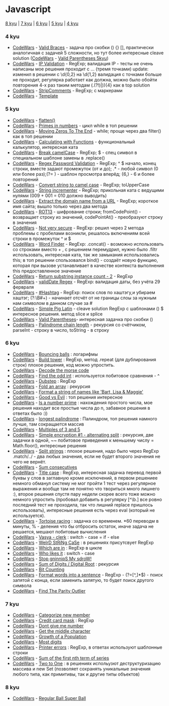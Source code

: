 # Javascript

[8 kyu](#8kyu) | [7 kyu](#7kyu) | [6 kyu](#6kyu) | [5 kyu](#5kyu) | [4 kyu](#4kyu)


### <a name="4kyu">4 kyu</a>
* [CodeWars](https://www.codewars.com/kata/valid-braces/train/javascript) - [Valid Braces](4kyu/ValidBraces.js) - задача про скобки () {} [], практически аналогичная с задачей 5 сложности, но тут более интересные cleave solution ([CodeWars](https://www.codewars.com/kata/valid-parentheses/train/javascript) - [Valid Parentheses 5kyu](5kyu/ValidParentheses.js))
* [CodeWars](https://www.codewars.com/kata/ip-validation/train/javascript) - [IP Validation](4kyu/IPValidation.js) - RegExp; валидация IP - тесты не очень написаны мое решения проходит с ... (тремя точками) update: изменил в решении с \d{0,2} на \d{1,2} валидация с точками больше не проходит, регулярка работает как должна, можно было обойти повторения 4-х раз таким методам (\.(?!$)|$)){4} как в top solution
* [CodeWars](https://www.codewars.com/kata/strip-comments/train/javascript) - [StripComments](4kyu/StripComments.js) - RegExp; с маркерами
* [CodeWars]() - [Template](4kyu/.Template.js)

### <a name="5kyu">5 kyu</a>
* [CodeWars](https://www.codewars.com/kata/513fa1d75e4297ba38000003) - [flatten()](5kyu/flatten().js)
* [CodeWars](https://www.codewars.com/kata/primes-in-numbers/train/javascript) - [Primes in numbers](5kyu/PrimesInNumbers.js) - цикл while в топ решении 
* [CodeWars](https://www.codewars.com/kata/moving-zeros-to-the-end/train/javascript) - [Moving Zeros To The End](5kyu/MovingZerosToTheEnd.js) - while; проще через два filter() как в топ решении
* [CodeWars](https://www.codewars.com/kata/calculating-with-functions/train/javascript) - [Calculating with Functions](5kyu/CalculatingWithFunctions.js) - функциональный калькулятор, интересная ката
* [CodeWars](https://www.codewars.com/kata/break-camelcase/train/javascript) - [Break camelCase](5kyu/BreakCamelCase.js) - RegExp; $ - спец символ в специальном шаблоне замены в .replace()
* [CodeWars](https://www.codewars.com/kata/regex-password-validation/train/javascript) - [Regex Password Validation](5kyu/RegexPasswordValidation.js) - RegExp; ^ $ начало, конец строки, вместе задают промежуток (от и до); .* - любой символ (0 или более раз);(?= ) - шаблон просмотра вперёд; {6,} - 6 и более повторений
* [CodeWars](https://www.codewars.com/kata/convert-string-to-camel-case/train/javascript) - [Convert string to camel case](5kyu/ConvertStringToCamelCase.js) - RegExp; toUpperCase
* [CodeWars](https://www.codewars.com/kata/string-incrementer/train/javascript) - [String incrementer](5kyu/StringIncrementer.js) - RegExp; прикольная ката с ведущими нулями (009 + 001 = 010 должно выводить)  
* [CodeWars](https://www.codewars.com/kata/extract-the-domain-name-from-a-url-1/train/javascript) - [Extract the domain name from a URL](5kyu/ExtractTheDomainNameFromAURL.js) - RegExp; короткое имя сайта; вышло только через два метода
* [CodeWars](https://www.codewars.com/kata/rot13/train/javascript) - [ROT13](5kyu/ROT13.js) - шифрование строки; fromCodePoint() - возвращает строку из значений, codePointAt() - преобразуют строку в значения
* [CodeWars](https://www.codewars.com/kata/not-very-secure/train/javascript) - [Not very secure](5kyu/NotVerySecure.js) - RegExp: решил через 2 метода проблемы с пробелами возникли, решалось включениям всей строки  в промежуток ^  и $  
* [CodeWars](https://www.codewars.com/kata/word-finder/train/javascript) - [Word Finder](5kyu/WordFinder.js) - RegExp:  .concat() - возможно использовать со строками вместо + , с решением перемудрил, нужно было .filtr использовать, интересная ката, так же замыкания использовались this; в топ решении спользовался bind() -  создаёт новую функцию, которая при вызове устанавливает в качестве контекста выполнения this предоставленное значение
* [CodeWars](https://www.codewars.com/kata/return-substring-instance-count-2/train/javascript) - [Return substring instance count - 2](5kyu/ReturnSubstringInstanceCount-2.js) - RegExp
* [CodeWars](https://www.codewars.com/kata/validdate-regex/train/javascript) - [validDate Regex](5kyu/validDateRegex.js) - RegExp: валидация даты, без учёта 29 фервраля
* [CodeWars](https://www.codewars.com/kata/number-hashtag/train/javascript) - [#Hashtag](5kyu/%23Hashtag.js) - RegExp: поиск слов по хаштэгу,и убираем хаштэг; (?:\B#+) - начинает отсчёт от не границы слоы за нужным нам символом в данном случае за # 
* [CodeWars](https://www.codewars.com/kata/simple-pig-latin/train/javascript) - [Simple Pig Latin](5kyu/SimplePigLatin.js) - cleave solution RegExp с шаблонами () $ интересное решения. метод slice и splice
* [CodeWars](https://www.codewars.com/kata/valid-parentheses/train/javascript) - [Valid Parentheses](5kyu/ValidParentheses.js)- интересная задачка про скобки () 
* [CodeWars](https://www.codewars.com/kata/palindrome-chain-length) - [Palindrome chain length](5kyu/PalindromeChainLength.js) - рекурсия со счётчиком, parseInt - строку в число, toString - в строку

### <a name="6kyu">6 kyu</a>
* [CodeWars](https://www.codewars.com/kata/bouncing-balls/train/javascript) - [Bouncing balls](6kyu/BouncingBalls.js) : логарифмы
* [CodeWars](https://www.codewars.com/kata/build-tower/train/javascript) - [Build tower](6kyu/BuildTower.js) : RegExp, метод .repeat (для дублирования строк) плохое решения, код можно упростить.
* [CodeWars](https://www.codewars.com/kata/decode-the-morse-code/train/javascript) - [Decode the morse code](6kyu/DecodeTheMorseCode.js) 
* [CodeWars](https://www.codewars.com/kata/find-the-odd-int/train/javascript) - [Find the odd int](6kyu/FindTheOddInt.js) : используется побитовое сравнения - ^ 
* [CodeWars](https://www.codewars.com/kata/dubstep/javascript) - [Dubstep](6kyu/Dubstep.js) : RegExp 
* [CodeWars](https://www.codewars.com/kata/57ea70aa5500adfe8a000110) - [Fold an array](6kyu/FoldAnArray.js) : рекурсия 
* [CodeWars](https://www.codewars.com/kata/format-a-string-of-names-like-bart-lisa-and-maggie/train/javascript) - [Format a string of names like 'Bart, Lisa & Maggie'](6kyu/FormatAStringOfMamesLike'Bart,Lisa&Maggie'.js)
* [CodeWars](https://www.codewars.com/kata/52761ee4cffbc69732000738) - [Good vs Evil](6kyu/GoodVsEvil.js) : топ решения интересное
* [CodeWars](https://www.codewars.com/kata/is-a-number-prime/train/javascript) - [Is a number prime](6kyu/IsANumberPrime.js) : нахождения простого числа, мое решения находит все простые числа до n, забавное решения в ответах было :))
* [CodeWars](https://www.codewars.com/kata/longest-palindrome/javascript) - [longest palindrome](6kyu/longestPalindrome.js) : Палиндром, топ решения намного лучше, там сокращается массив
* [CodeWars](https://www.codewars.com/kata/multiples-of-3-and-5/train/javascript) - [Multiples of 3 and 5](6kyu/MultiplesOf3And5.js)
* [CodeWars](https://www.codewars.com/kata/simple-encryption-number-1-alternating-split/train/javascript) - [Simple encryption #1 - alternating split](6kyu/SimpleEncryption%231-AlternatingSplit.js) : рекурсия, две задачки в одной, ~~ побитовое приведения к меньшему числу = Math.floor(), интересные решения 
* [CodeWars](https://www.codewars.com/kata/split-strings/train/javascript) - [Split strings](6kyu/SplitStrings.js) : плохое решения, надо было через RegExp .match/../ - два любых значения, если не будет второго значения не чего не вернёт.
* [CodeWars](https://www.codewars.com/kata/sum-consecutives/train/javascript) - [Sum consecutives](6kyu/SumConsecutives.js)
* [CodeWars](https://www.codewars.com/kata/title-case/javascript) - [Title case](6kyu/TitleCase.js) : RegExp, интересная задачка перевод первой буквы у слов в заглавную кроме исключений, в первом решениее немного обманул систему не мог пройти 1 тест через регулярное выражения и вообще там не понятно что твориться много лишнего :), второе решения спустя пару недели скорее всего тоже можно немного упростить (пробовал добавить в регулярку [^\b.] все ровно последний тест не проходила, так что лишний replace пришлось использовать), интересные решения есть через eval (который не используется). 
* [CodeWars](https://www.codewars.com/kata/tortoise-racing/javascript) - [Tortoise racing](6kyu/TortoiseRacing.js) : задачка со временем. *60 переводм в минуты, % - деления что бы отбросить остаток, иначе задача не решается, мешают побитовые вычисления 
* [CodeWars](https://www.codewars.com/kata/vasya-clerk/train/javascript) - [Vasya - clerk](6kyu/Vasya-Clerk.js) : switch - case = if - else
* [CodeWars](https://www.codewars.com/kata/weird-string-case/train/javascript) - [WeIrD StRiNg CaSe](6kyu/WeIrDStRiNgCaSe.js) : в решениях присутсвует RegExp
* [CodeWars](https://www.codewars.com/kata/550554fd08b86f84fe000a58) - [Which are in](6kyu/WhichAreIn.js) : RegExp в цикле
* [CodeWars](https://www.codewars.com/kata/weird-string-case/train/javascript) - [Who likes it](6kyu/WhoLikesIt.js) : switch - case
* [CodeWars](https://www.codewars.com/kata/stop-gninnips-my-sdrow/train/javascript) - [Stop gninnipS My sdroW!](6kyu/StopGninnipSMySdroW!.js)
* [CodeWars](https://www.codewars.com/kata/sum-of-digits-slash-digital-root/train/javascript) - [Sum of Digits / Digital Root](6kyu/SumOfDigitsDigitalRoot.js) : рекурсия
* [CodeWars](https://www.codewars.com/kata/bit-counting/train/javascript) - [Bit Counting](6kyu/BitCounting.js)
* [CodeWars](https://www.codewars.com/kata/format-words-into-a-sentence/train/javascript) - [Format words into a sentence](6kyu/FormatWordsIntoASentence.js) - RegExp - (?=[^,]*$) - поиск запятой с конца, если заменить запятую, то будет поиск другого символа
* [CodeWars](https://www.codewars.com/kata/find-the-parity-outlier/train/javascript) - [Find The Parity Outlier](6kyu/FindTheParityOutlierjs)


### <a name="7kyu">7 kyu</a>
* [CodeWars](https://www.codewars.com/kata/categorize-new-member/train/javascript) - [Categorize new member](7kyu/CategorizeNewMember.js)
* [CodeWars](https://www.codewars.com/kata/5412509bd436bd33920011bc) - [Credit card mask](7kyu/CreditCardMask.js) : RegExp
* [CodeWars](https://www.codewars.com/kata/5813d19765d81c592200001a) - [Dont give me number](7kyu/DontGiveMeNumber.js)
* [CodeWars](https://www.codewars.com/kata/get-the-middle-character/train/javascript) - [Get the middle character](7kyu/GetTheMiddleCharacter.js)
* [CodeWars](https://www.codewars.com/kata/growth-of-a-population/train/javascript) - [Growth of a Population](7kyu/GrowthOfAPopulation.js)
* [CodeWars](https://www.codewars.com/kata/most-digits/train/javascript) - [Most digits](7kyu/MostDigits.js)
* [CodeWars](https://www.codewars.com/kata/56541980fa08ab47a0000040) - [Printer errors](7kyu/PrinterErrors.js) : RegExp, в ответах используют шаблонные строки
* [CodeWars](https://www.codewars.com/kata/sum-of-the-first-nth-term-of-series/train/javascript) - [Sum of the first nth term of series](7kyu/SumOfTheFirstNthTermOfSeries.js)
* [CodeWars](https://www.codewars.com/kata/two-to-one/train/javascript) - [Two to One](7kyu/TwoToOne.js) : в решениях испольузют деструктуризацию массива и new Set (позволяет сохранять уникальные значения любого типа, как примитивы, так и другие типы объектов)


### <a name="8kyu">8 kyu</a>
* [CodeWars](https://www.codewars.com/kata/regular-ball-super-ball/javascript) - [Regular Ball Super Ball](8kyu/RegularBallSuperBall.js)

